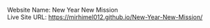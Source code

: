 Website Name: New Year New Mission
<br>
Live Site URL: https://mirhimel012.github.io/New-Year-New-Mission/
